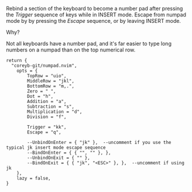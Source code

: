 Rebind a section of the keyboard to become a number pad after pressing the *Trigger* sequence of keys while in INSERT mode.  Escape from numpad mode by by pressing the *Escape* sequence, or by leaving INSERT mode.

Why?

Not all keyboards have a number pad, and it's far easier to type long numbers on a numpad than on the top numerical row.

```
return {
  "coreyb-git/numpad.nvim",
	opts = {
		TopRow = "uio",
		MiddleRow = "jkl",
		BottomRow = "m,.",
		Zero = " ",
		Dot = "h",
		Addition = "a",
		Subtraction = "s",
		Multiplication = "d",
		Division = "f",

		Trigger = "kk",
		Escape = "q",

		--UnbindOnEnter = { "jk" },  --uncomment if you use the typical jk insert mode escape sequence
		--BindOnEnter = { { "", "" }, },
		--UnbindOnExit = { "" },
		--BindOnExit = { { "jk", "<ESC>" }, },  --uncomment if using jk
	},
	lazy = false,
}
```
